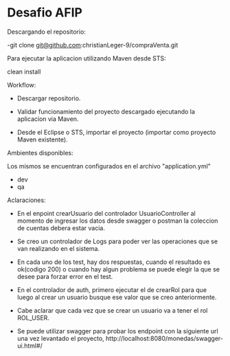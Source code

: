 # Desafio AFIP

Descargando el repositorio:

-git clone git@github.com:christianLeger-9/compraVenta.git


Para ejecutar la aplicacion utilizando Maven desde STS:

clean install


Workflow:

- Descargar repositorio.

- Validar funcionamiento del proyecto descargado ejecutando la aplicacion via Maven.

- Desde el Eclipse o STS, importar el proyecto (importar como proyecto Maven existente).


Ambientes disponibles:

Los mismos se encuentran configurados en el archivo "application.yml"
- dev
- qa


Aclaraciones: 

- En el enpoint crearUsuario del controlador UsuarioController al momento de ingresar los datos desde swagger o postman la coleccion de cuentas
debera estar vacia.

- Se creo un controlador de Logs para poder ver las operaciones que se van realizando en el sistema.

- En cada uno de los test, hay dos respuestas, cuando el resultado es ok(codigo 200) o cuando hay algun problema
se puede elegir la que se desee para forzar error en el test.

- En el controlador de auth, primero ejecutar el de crearRol para que luego al crear un usuario busque ese valor que se creo anteriormente.
- Cabe aclarar que cada vez que se crear un usuario va a tener el rol ROL_USER.

- Se puede utilizar swagger para probar los endpoint con la siguiente url una vez levantado el proyecto, 
http://localhost:8080/monedas/swagger-ui.html#/

